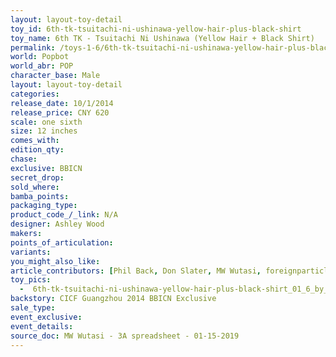 ```yaml
---
layout: layout-toy-detail 
toy_id: 6th-tk-tsuitachi-ni-ushinawa-yellow-hair-plus-black-shirt
toy_name: 6th TK - Tsuitachi Ni Ushinawa (Yellow Hair + Black Shirt)
permalink: /toys-1-6/6th-tk-tsuitachi-ni-ushinawa-yellow-hair-plus-black-shirt.html
world: Popbot
world_abr: POP
character_base: Male
layout: layout-toy-detail
categories: 
release_date: 10/1/2014
release_price: CNY 620
scale: one sixth
size: 12 inches
comes_with: 
edition_qty: 
chase: 
exclusive: BBICN
secret_drop: 
sold_where: 
bamba_points: 
packaging_type: 
product_code_/_link: N/A
designer: Ashley Wood
makers: 
points_of_articulation: 
variants: 
you_might_also_like: 
article_contributors: [Phil Back, Don Slater, MW Wutasi, foreignparticle]
toy_pics: 
  -  6th-tk-tsuitachi-ni-ushinawa-yellow-hair-plus-black-shirt_01_6_by_foreignparticle.jpg
backstory: CICF Guangzhou 2014 BBICN Exclusive
sale_type: 
event_exclusive: 
event_details: 
source_doc: MW Wutasi - 3A spreadsheet - 01-15-2019
---
```

